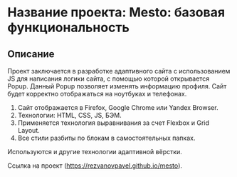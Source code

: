 # Название проекта: Mesto: базовая функциональность

## Описание

Проект заключается в разработке адаптивного сайта c использованием JS для написания логики сайта, с помощью которой открывается Popup. Данный Popup позволяет изменять информацию профиля. Сайт будет корректно отображаться на ноутбуках и телефонах.

1. Сайт отображается в Firefox, Google Chrome или Yandex Browser. 
2. Технологии: HTML, CSS, JS, БЭМ.
3. Применяется технология выравнивания за cчет Flexbox и Grid Layout.   
4. Все стили разбиты по блокам в самостоятельных папках. 

Используются и другие технологии адаптивной вёрстки.

Ссылка на проект (https://rezvanovpavel.github.io/mesto).




